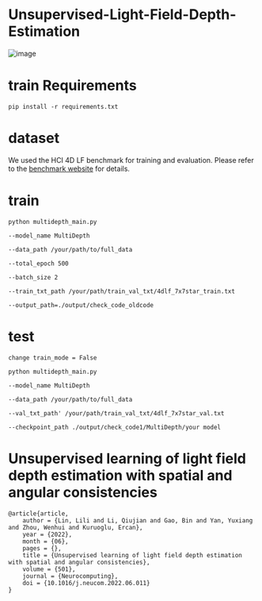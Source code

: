 # Unsupervised-Light-Field-Depth-Estimation

![image](https://github.com/windyz77/Unsupervised-Light-Field-Depth-Estimation/blob/master/net.png)


train Requirements
====================================
    pip install -r requirements.txt

dataset
====================================
We used the HCI 4D LF benchmark for training and evaluation. Please refer to the [benchmark website](https://lightfield-analysis.uni-konstanz.de/) for details.

train 
====================================
    python multidepth_main.py

    --model_name MultiDepth 

    --data_path /your/path/to/full_data

    --total_epoch 500

    --batch_size 2

    --train_txt_path /your/path/train_val_txt/4dlf_7x7star_train.txt

    --output_path=./output/check_code_oldcode

test
====================================
    change train_mode = False

    python multidepth_main.py

    --model_name MultiDepth 

    --data_path /your/path/to/full_data

    --val_txt_path' /your/path/train_val_txt/4dlf_7x7star_val.txt

    --checkpoint_path ./output/check_code1/MultiDepth/your model

Unsupervised learning of light field depth estimation with spatial and angular consistencies
====================================
    @article{article,
        author = {Lin, Lili and Li, Qiujian and Gao, Bin and Yan, Yuxiang and Zhou, Wenhui and Kuruoglu, Ercan},
        year = {2022},
        month = {06},
        pages = {},
        title = {Unsupervised learning of light field depth estimation with spatial and angular consistencies},
        volume = {501},
        journal = {Neurocomputing},
        doi = {10.1016/j.neucom.2022.06.011}
    }
